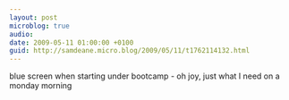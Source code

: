 ```yaml
---
layout: post
microblog: true
audio: 
date: 2009-05-11 01:00:00 +0100
guid: http://samdeane.micro.blog/2009/05/11/t1762114132.html
---
```

blue screen when starting under bootcamp - oh joy, just what I need on a monday morning
